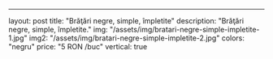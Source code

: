---
layout: post
title: "Brăţări negre, simple, împletite"
description: "Brăţări negre, simple, împletite."
img: "/assets/img/bratari-negre-simple-impletite-1.jpg"
img2: "/assets/img/bratari-negre-simple-impletite-2.jpg"
colors: "negru"
price: "5 RON /buc"
vertical: true